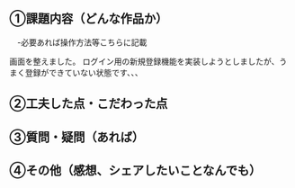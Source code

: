 ## ①課題内容（どんな作品か）
　-必要あれば操作方法等こちらに記載

画面を整えました。
ログイン用の新規登録機能を実装しようとしましたが、うまく登録ができていない状態です、、、

## ②工夫した点・こだわった点



## ③質問・疑問（あれば）



## ④その他（感想、シェアしたいことなんでも）

